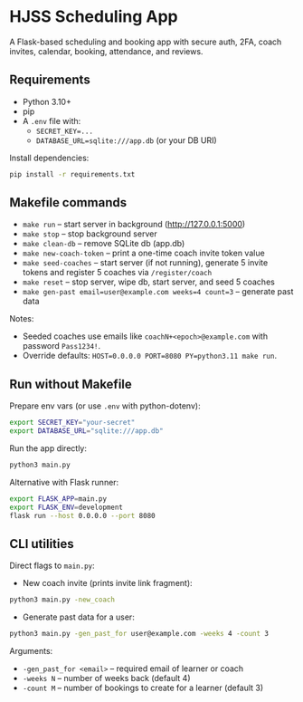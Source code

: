 # HJSS Scheduling App

A Flask-based scheduling and booking app with secure auth, 2FA, coach invites, calendar, booking, attendance, and reviews.

## Requirements

- Python 3.10+
- pip
- A `.env` file with:
	- `SECRET_KEY=...`
	- `DATABASE_URL=sqlite:///app.db` (or your DB URI)

Install dependencies:

```sh
pip install -r requirements.txt
```

## Makefile commands
- `make run` – start server in background (http://127.0.0.1:5000)
- `make stop` – stop background server
- `make clean-db` – remove SQLite db (app.db)
- `make new-coach-token` – print a one-time coach invite token value
- `make seed-coaches` – start server (if not running), generate 5 invite tokens and register 5 coaches via `/register/coach`
- `make reset` – stop server, wipe db, start server, and seed 5 coaches
- `make gen-past email=user@example.com weeks=4 count=3` – generate past data

Notes:
- Seeded coaches use emails like `coachN+<epoch>@example.com` with password `Pass1234!`.
- Override defaults: `HOST=0.0.0.0 PORT=8080 PY=python3.11 make run`.

## Run without Makefile

Prepare env vars (or use `.env` with python-dotenv):

```sh
export SECRET_KEY="your-secret"
export DATABASE_URL="sqlite:///app.db"
```

Run the app directly:

```sh
python3 main.py
```

Alternative with Flask runner:

```sh
export FLASK_APP=main.py
export FLASK_ENV=development
flask run --host 0.0.0.0 --port 8080
```

## CLI utilities

Direct flags to `main.py`:

- New coach invite (prints invite link fragment):

```sh
python3 main.py -new_coach
```

- Generate past data for a user:

```sh
python3 main.py -gen_past_for user@example.com -weeks 4 -count 3
```

Arguments:
- `-gen_past_for <email>` – required email of learner or coach
- `-weeks N` – number of weeks back (default 4)
- `-count M` – number of bookings to create for a learner (default 3)
